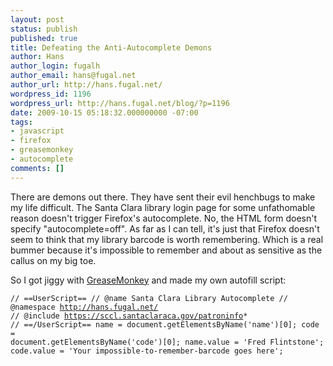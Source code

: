 ```yaml
---
layout: post
status: publish
published: true
title: Defeating the Anti-Autocomplete Demons
author: Hans
author_login: fugalh
author_email: hans@fugal.net
author_url: http://hans.fugal.net/
wordpress_id: 1196
wordpress_url: http://hans.fugal.net/blog/?p=1196
date: 2009-10-15 05:18:32.000000000 -07:00
tags:
- javascript
- firefox
- greasemonkey
- autocomplete
comments: []
---
```

There are demons out there. They have sent their evil henchbugs to make my life difficult. The Santa Clara library login page for some unfathomable reason doesn't trigger Firefox's autocomplete. No, the HTML form doesn't specify "autocomplete=off". As far as I can tell, it's just that Firefox doesn't seem to think that my library barcode is worth remembering. Which is a real bummer because it's impossible to remember and about as sensitive as the callus on my big toe.

So I got jiggy with <a href="https://addons.mozilla.org/en-US/firefox/addon/748">GreaseMonkey</a> and made my own autofill script:

<code>// ==UserScript==
// @name           Santa Clara Library Autocomplete
// @namespace      http://hans.fugal.net/
// @include        https://sccl.santaclaraca.gov/patroninfo*
// ==/UserScript==
name = document.getElementsByName('name')[0];
code = document.getElementsByName('code')[0];
name.value = 'Fred Flintstone';
code.value = 'Your impossible-to-remember-barcode goes here';</code>
